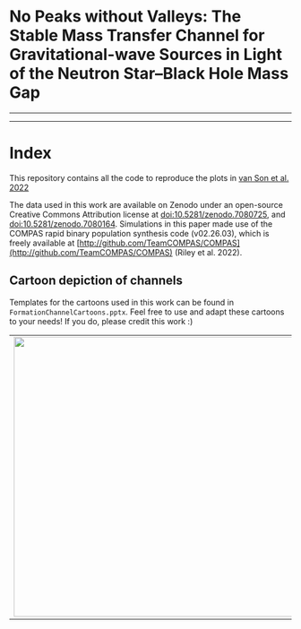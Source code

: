 # No Peaks without Valleys: The Stable Mass Transfer Channel for Gravitational-wave Sources in Light of the Neutron Star–Black Hole Mass Gap

***
***

# Index 

This repository contains all the code to reproduce the plots in [van Son et al. 2022](https://iopscience.iop.org/article/10.3847/1538-4357/ac9b0a)

The data used in this work are available on Zenodo under an open-source Creative Commons Attribution license at [doi:10.5281/zenodo.7080725](https://doi.org/10.5281/zenodo.7080725), and [doi:10.5281/zenodo.7080164](https://doi.org/10.5281/zenodo.7080164). Simulations in this paper made use of the COMPAS rapid binary population synthesis code (v02.26.03), which is freely available at [http://github.com/TeamCOMPAS/COMPAS](http://github.com/TeamCOMPAS/COMPAS) (Riley et al. 2022). 

## Cartoon depiction of channels

Templates for the cartoons used in this work can be found in `FormationChannelCartoons.pptx`. 
Feel free to use and adapt these cartoons to your needs! If you do, please credit this work :) 

<table><tr>
<td> <img src="/plots/png_versions/FormationChannelCartoons.png" width="500"/> </td>
</tr></table>
